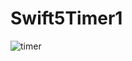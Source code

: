 # Swift5Timer1

![timer](https://github.com/saosin084/Swift5Timer1/blob/master/Swift5Timer1/assets/timergif.gif)
